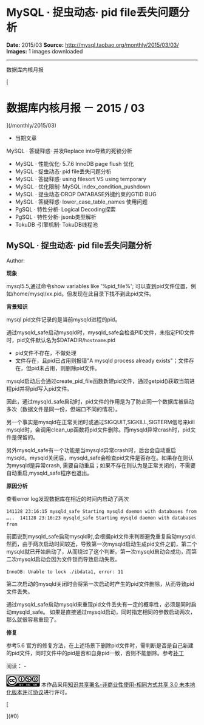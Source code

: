 # MySQL · 捉虫动态· pid file丢失问题分析

**Date:** 2015/03
**Source:** http://mysql.taobao.org/monthly/2015/03/03/
**Images:** 1 images downloaded

---

数据库内核月报

 [
 # 数据库内核月报 － 2015 / 03
 ](/monthly/2015/03)

 * 当期文章

 MySQL · 答疑释惑· 并发Replace into导致的死锁分析
* MySQL · 性能优化· 5.7.6 InnoDB page flush 优化
* MySQL · 捉虫动态· pid file丢失问题分析
* MySQL · 答疑释惑· using filesort VS using temporary
* MySQL · 优化限制· MySQL index_condition_pushdown
* MySQL · 捉虫动态·DROP DATABASE外键约束的GTID BUG
* MySQL · 答疑释惑· lower_case_table_names 使用问题
* PgSQL · 特性分析· Logical Decoding探索
* PgSQL · 特性分析· jsonb类型解析
* TokuDB ·引擎机制· TokuDB线程池

 ## MySQL · 捉虫动态· pid file丢失问题分析 
 Author: 

 **现象**

mysql5.5,通过命令show variables like '%pid_file%'; 可以查到pid文件位置，例如/home/mysql/xx.pid。但发现在此目录下找不到此pid文件。

**背景知识**

mysql pid文件记录的是当前mysqld进程的pid。

通过mysqld_safe启动mysqld时，mysqld_safe会检查PID文件，未指定PID文件时，pid文件默认名为$DATADIR/`hostname`.pid

* pid文件不存在，不做处理
* 文件存在，且pid已占用则报错"A mysqld process already exists"；文件存在，但pid未占用，则删除pid文件。

mysqld启动后会通过create_pid_file函数新建pid文件，通过getpid()获取当前进程pid并将pid写入pid文件。

因此，通过mysqld_safe启动时，pid文件的作用是为了防止同一个数据库被启动多次（数据文件是同一份，但端口不同的情况）。

另一个事实是mysqld在正常关闭时或通过SIGQUIT,SIGKILL,SIGTERM信号来kill mysqld时，会调用clean_up函数将pid文件删除。而mysqld异常crash时，pid文件是保留的。

另外mysqld_safe有一个功能是当mysqld异常crash时，后台会自动重启mysqld。mysqld关闭后，mysqld_safe会检查pid文件是否存在。如果存在则认为mysqld是异常crash, 需要自动重启；如果不存在则认为是正常关闭的，不需要自动重启,mysqld_safe程序也退出。

**原因分析**

查看error log发现数据库在相近的时间内启动了两次

`141128 23:16:15 mysqld_safe Starting mysqld daemon with databases from 
….. 
141128 23:16:23 mysqld_safe Starting mysqld daemon with databases from 
`

前面说到mysqld_safe启动mysqld时,会根据pid文件来判断避免重复启动mysqld.然而，由于两次启动时间较近，导致第一次mysqld启动生成pid文件之前，第二个mysqld就已开始启动了，从而绕过了这个判断。第一次mysqld启动会成功，而第二次mysqld启动会因为文件锁而导致启动失败。

`InnoDB: Unable to lock ./ibdata1, error: 11
`

第二次启动的mysqld关闭时会将第一次启动时产生的pid文件删除，从而导致pid文件丢失。

通过mysqld_safe启动mysqld来重现pid文件丢失有一定的概率性，必须是同时启动mysqld_safe。 如果是直接通过mysqld启动，同时指定相同的参数启动两次，那么就很容易重现了。

**修复**

参考5.6 官方的修复方法，在上述场景下删除pid文件时，需判断是否是自己新建的pid文件，同时文件中的pid是否和自身pid一致，否则不能删除。参考[补丁](https://github.com/mysql/mysql-server/commit/db3763cd6983b1462a6ef4717083c79fd7d7c6b3)

 阅读： - 

[![知识共享许可协议](.img/8232d49bd3e9_88x31.png)](http://creativecommons.org/licenses/by-nc-sa/3.0/)
本作品采用[知识共享署名-非商业性使用-相同方式共享 3.0 未本地化版本许可协议](http://creativecommons.org/licenses/by-nc-sa/3.0/)进行许可。

 [

 ](#0)